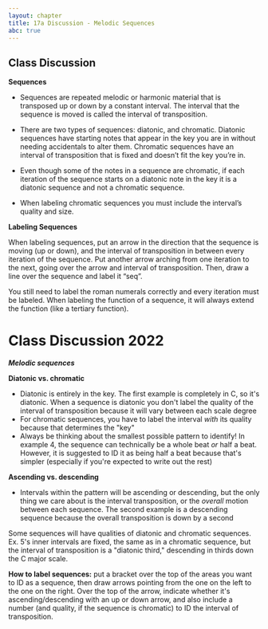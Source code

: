 ```yaml
---
layout: chapter
title: 17a Discussion - Melodic Sequences
abc: true
---
```


## Class Discussion

**Sequences**

- Sequences are repeated melodic or harmonic material that is transposed up or down by a constant interval. The interval that the sequence is moved is called the interval of transposition.

- There are two types of sequences: diatonic, and chromatic. Diatonic sequences have starting notes that appear in the key you are in without needing accidentals to alter them. Chromatic sequences have an interval of transposition that is fixed and doesn’t fit the key you’re in. 

- Even though some of the notes in a sequence are chromatic, if each iteration of the sequence starts on a diatonic note in the key it is a diatonic sequence and not a chromatic sequence.

- When labeling chromatic sequences you must include the interval’s quality and size. 

**Labeling Sequences**

When labeling sequences, put an arrow in the direction that the sequence is moving (up or down), and the interval of transposition in between every iteration of the sequence. Put another arrow arching from one iteration to the next, going over the arrow and interval of transposition. Then, draw a line over the sequence and label it “seq”.

You still need to label the roman numerals correctly and every iteration must be labeled. When labeling the function of a sequence, it will always extend the function (like a tertiary function).


# Class Discussion 2022

***Melodic sequences***

**Diatonic vs. chromatic**
- Diatonic is entirely in the key. The first example is completely in C, so it's diatonic. When a sequence is diatonic you don't label the quality of the interval of transposition because it will vary between each scale degree
- For chromatic sequences, you have to label the interval *with* its quality because that determines the "key"
- Always be thinking about the smallest possible pattern to identify! In example 4, the sequence can technically be a whole beat *or* half a beat. However, it is suggested to ID it as being half a beat because that's simpler (especially if you're expected to write out the rest)

**Ascending vs. descending**
- Intervals within the pattern will be ascending or descending, but the only thing we care about is the interval transposition, or the *overall* motion between each sequence. The second example is a descending sequence because the overall transposition is down by a second

Some sequences will have qualities of diatonic and chromatic sequences. Ex. 5's inner intervals are fixed, the same as in a chromatic sequence, but the interval of transposition is a "diatonic third," descending in thirds down the C major scale.

**How to label sequences:** put a bracket over the top of the areas you want to ID as a sequence, then draw arrows pointing from the one on the left to the one on the right. Over the top of the arrow, indicate whether it's ascending/descending with an up or down arrow, and also include a number (and quality, if the sequence is chromatic) to ID the interval of transposition.
